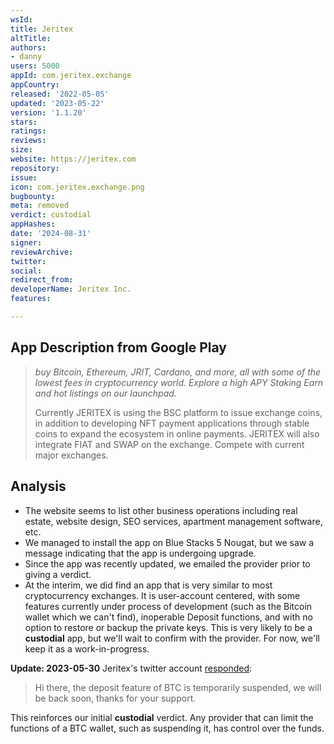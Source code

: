 ```yaml
---
wsId: 
title: Jeritex
altTitle: 
authors:
- danny
users: 5000
appId: com.jeritex.exchange
appCountry: 
released: '2022-05-05'
updated: '2023-05-22'
version: '1.1.20'
stars: 
ratings: 
reviews: 
size: 
website: https://jeritex.com
repository: 
issue: 
icon: com.jeritex.exchange.png
bugbounty: 
meta: removed
verdict: custodial
appHashes: 
date: '2024-08-31'
signer: 
reviewArchive: 
twitter: 
social: 
redirect_from: 
developerName: Jeritex Inc.
features: 

---
```


## App Description from Google Play 

> *buy Bitcoin, Ethereum, JRIT, Cardano, and more, all with some of the lowest fees in cryptocurrency world. Explore a high APY Staking Earn and hot listings on our launchpad.*
>
> Currently JERITEX is using the BSC platform to issue exchange coins, in addition to developing NFT payment applications through stable coins to expand the ecosystem in online payments. JERITEX will also integrate FIAT and SWAP on the exchange. Compete with current major exchanges.


## Analysis

- The website seems to list other business operations including real estate, website design, SEO services, apartment management software, etc.
- We managed to install the app on Blue Stacks 5 Nougat, but we saw a message indicating that the app is undergoing upgrade. 
- Since the app was recently updated, we emailed the provider prior to giving a verdict. 
- At the interim, we did find an app that is very similar to most cryptocurrency exchanges. It is user-account centered, with some features currently under process of development (such as the Bitcoin wallet which we can't find), inoperable Deposit functions, and with no option to restore or backup the private keys. This is very likely to be a **custodial** app, but we'll wait to confirm with the provider. For now, we'll keep it as a work-in-progress.

**Update: 2023-05-30** Jeritex's twitter account [responded](https://twitter.com/jeritex/status/1662292098044018688): 

> Hi there, the deposit feature of BTC is temporarily suspended, we will be back soon, thanks for your support. 

This reinforces our initial **custodial** verdict. Any provider that can limit the functions of a BTC wallet, such as suspending it, has control over the funds.